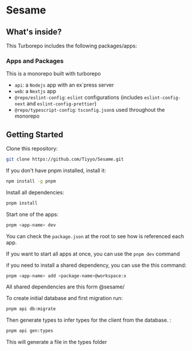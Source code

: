 # Sesame

## What's inside?

This Turborepo includes the following packages/apps:

### Apps and Packages

This is a monorepo built with turborepo

- `api`: a `Nodejs` app with an ex`press server
- `web`: a `Nextjs` app
- `@repo/eslint-config`: `eslint` configurations (includes `eslint-config-next` and `eslint-config-prettier`)
- `@repo/typescript-config`: `tsconfig.json`s used throughout the monorepo

## Getting Started

Clone this repository:

```sh
git clone https://github.com/Tiyyo/Sesame.git
```

If you don't have pnpm installed, install it:

```sh
npm install -g pnpm
```

Install all dependencies:

```sh
pnpm install
```

Start one of the apps:

```sh
pnpm <app-name> dev
```

You can check the `package.json` at the root to see how is referenced each app.

If you want to start all apps at once, you can use the `pnpm dev` command

if you need to install a shared dependency, you can use the this command:

```sh
pnpm <app-name> add <package-name>@workspace:x

```

All shared dependencies are this form @sesame/<package-name>

To create initial database and first migration run:

```sh
pnpm api db:migrate
```

Then generate types to infer types for the client from the database. :

```sh
pnpm api gen:types

```

This will generate a file in the types folder

##
